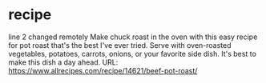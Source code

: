 # recipe
line 2 changed remotely
Make chuck roast in the oven with this easy recipe for pot roast that's the best I've ever tried. Serve with oven-roasted vegetables, potatoes, carrots, onions, or your favorite side dish. It's best to make this dish a day ahead.
URL: https://www.allrecipes.com/recipe/14621/beef-pot-roast/
